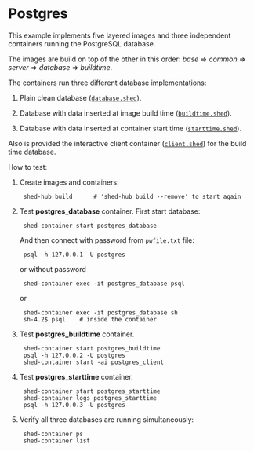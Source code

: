 # Postgres

This example implements five layered images and three independent containers
running the PostgreSQL database.

The images are build on top of the other in this order: 
_base_ &rArr; _common_ &rArr; _server_ &rArr; _database_ &rArr; _buildtime_.

The containers run three different database implementations:

1. Plain clean database ([`database.shed`](database.shed)).

1. Database with data inserted at image build time ([`buildtime.shed`](buildtime.shed)).

1. Database with data inserted at container start time ([`starttime.shed`](starttime.shed)).

Also is provided the interactive client container ([`client.shed`](client.shed)) for the build time database.

How to test:

1. Create images and containers:

        shed-hub build      # 'shed-hub build --remove' to start again

2. Test **postgres_database** container. First start database:

        shed-container start postgres_database

    And then connect with password from `pwfile.txt` file:

        psql -h 127.0.0.1 -U postgres

    or without password

        shed-container exec -it postgres_database psql

    or

        shed-container exec -it postgres_database sh
        sh-4.2$ psql    # inside the container

3. Test **postgres_buildtime** container.

        shed-container start postgres_buildtime
        psql -h 127.0.0.2 -U postgres
        shed-container start -ai postgres_client

4. Test **postgres_starttime** container.

        shed-container start postgres_starttime
        shed-container logs postgres_starttime
        psql -h 127.0.0.3 -U postgres

5. Verify all three databases are running simultaneously:

        shed-container ps
        shed-container list
